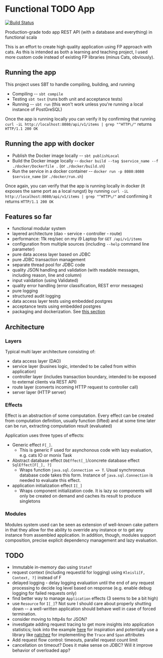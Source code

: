 # Functional TODO App

[![Build Status](https://api.travis-ci.com/dmarticus/functional-todo-app.svg?branch=master)](https://travis-ci.com/github/dmarticus/functional-todo-app)

Production-grade todo app REST API (with a database and everything) in functional scala

This is an effort to create high quality application using FP approach with cats.
As this is intended as both a learning and teaching project, I used more custom code instead of existing FP libraries 
(minus Cats, obviously).

## Running the app

This project uses SBT to handle compiling, building, and running

- Compiling -- `sbt compile`
- Testing `sbt test` (runs both unit and acceptance tests)
- Running -- `sbt run` (this won't work unless you're running a local instance of PostGreSQL)

Once the app is running locally you can verify it by confirming that running `curl -iL http://localhost:8080/api/v1/items | grep "^HTTP\/"`
returns `HTTP/1.1 200 OK`

## Running the app with docker

- Publish the Docker image locally -- `sbt publishLocal`
- Build the Docker image locally -- `docker build --tag $service_name --f ./docker/Dockerfile .` (or `./docker/build.sh`)
- Run the service in a docker container -- `docker run -p 8080:8080 $service_name` (or `./docker/run.sh`)

Once again, you can verify that the app is running locally in docker (it exposes the same port as a local rungst) by running `curl -iL http://localhost:8080/api/v1/items | grep "^HTTP\/"`
and confirming it returns `HTTP/1.1 200 OK`

## Features so far

- functional modular system
- layered architecture (dao - service - controller - route)
- performance: 11k req/sec on my i9 Laptop for `GET /api/v1/items`
- configuration from multiple sources (including `--help` command line parameter)
- pure data access layer based on JDBC
- pure JDBC transaction management
- separate thread pool for JDBC code
- quality JSON handling and validation (with readable messages, including reason, line and column)
- input validation (using Validated)
- quality error handling (error classification, REST error messages)
- pure logging
- structured audit logging
- data access layer tests using embedded postgres
- acceptance tests using embedded postgres
- packaging and dockerization. See [this section](#running-the-app-with-docker)

## Architecture

### Layers

Typical multi layer architecture consisting of:
- data access layer (DAO)
- service layer (busines logic, intended to be called from within application)
- controller layer (includes transaction boundary, intended to be exposed to external clients via REST API)
- route layer (converts incoming HTTP request to controller call)
- server layer (HTTP server)

### Effects

Effect is an abstraction of some computation. 
Every effect can be created from computation definition, usually function (lifted) 
and at some time later can be run, extracting computation result (evaluated)

Application uses three types of effects:
- Generic effect `F[_]`. 
  - This is generic F used for asynchonous code with lazy evaluation, e.g. cats IO or monix Task
- Abstract database effect `DbEffect[_]`/concrete database effect `SqlEffect[F[_], ?]`
  - Wraps function `java.sql.Connection => T`. Usual synchronous database code takes this form. Instance of `java.sql.Connection` is needed to evaluate this effect. 
- application initialization effect `I[_]`
  - Wraps component initialization code. It is lazy so components will only be created on demand and caches its result to produce singletons

### Modules

Modules system used can be seen as extension of well-known cake pattern in that they allow for the ability to override any instance or to get any instance from assembled application.
In addition, though, modules support composition, precise explicit dependency management and lazy evaluation.  

## TODO
- Immutable in-memory dao using `StateT`
- request context (including requestId for logging) using `Kleisli[F, Context, ?]` instead of F
- delayed logging - delay logging evaluation until the end of any request processing to decide log level based on response (e.g. enable debug logging for failed requests only)
- find better way to manage `Application` effects (3 seems to be a bit high)
- use `Resource` for `I[_]`? Not sure I should care about properly shutting down -- a well-written application should behave well in case of forced termination.
- consider moving to http4s for JSON?
- investigate adding request tracing to get more insights into application statistics; look into the example [here](https://medium.com/@ayushm4489/functional-tracing-using-scala-dc98b1f2ec5) for inspiration and potentially
use a library like [natchez](https://github.com/tpolecat/natchez) for implementing the `Trace` and `Span` attributes
- Add request flow control: timeouts, parallel request count limit
- cancellation on timeout? Does it make sense on JDBC? Will it improve behavior of overloaded app?
